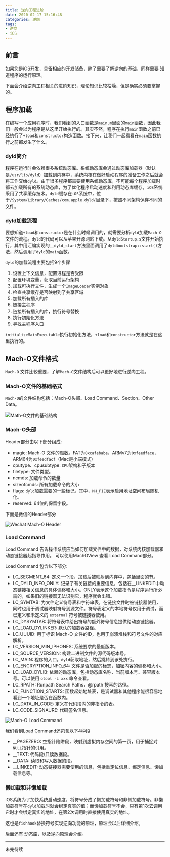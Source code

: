 ```yaml
---
title: 逆向工程进阶
date: 2020-02-17 15:16:48
categories: 逆向
tags:
- 逆向
- iOS
---
```


## 前言

如果您是iOS开发，具备相应的开发储备，除了需要了解逆向的基础，同样需要
知道程序的运行原理。

下面会介绍逆向工程相关的进阶知识，理论知识比较枯燥，但是确实必须要掌握的。
<!-- more -->
## 程序加载

在编写一个应用程序时，我们看到的入口函数是`main.m`里面的`main`函数，因此我们一般会以为程序是从这里开始执行的。其实不然，程序在执行`main`函数之前已经执行了`+load`和`constructor`构造函数。接下来，让我们一起看看在`main`函数执行之前都发生了什么。

### dyld简介

程序在运行时会依赖很多系统动态库。系统动态库会通过动态库加载器（默认是`/usr/lib/dyld`）加载到内存中，系统内核在做好启动程序的准备工作之后就会将工作交给`dyld`。由于很多程序都需要使用系统动态库，不可能每个程序加载时都去加载所有的系统动态库，为了优化程序启动速度和利用动态库缓存，`iOS`系统采用了共享缓存技术。`dyld`缓存在`iOS`系统中，位于`/System/Library/Caches/com.apple.dyld/`目录下，按照不同架构保存不同的文件。

### dyld加载流程

要想知道`+load`和`constructor`是在什么时候调用的，就需要分析`dyld`加载`Mach-O`文件的流程。`dyld`的代码可以从苹果开源网站下载。从`dyldStartup.s`文件开始执行，其中用汇编实现的`__dyld_start`方法里面调用了`dyldbootstrap::start()`方法，然后调用了`dyld`的`main`函数。

`dyld`的加载流程主要包括9个步骤

1. 设置上下文信息，配置进程是否受限
2. 配置环境变量，获取当前运行架构
3. 加载可执行文件，生成一个`ImageLoader`实例对象
4. 检查共享缓存是否映射到了共享区域
5. 加载所有插入的库
6. 链接主程序
7. 链接所有插入的库，执行符号替换
8. 执行初始化方法
9. 寻找主程序入口

`initializeMainExecutable`执行初始化方法，`+load`和`constructor`方法就是在这里执行的。

## Mach-O文件格式

`Mach-O` 文件比较重要，了解`Mach-O`文件结构后可以更好地进行逆向工程。

### Mach-O文件的基础格式

`Mach-O`的文件结构包括：Mach-O头部、Load Command、Section、Other Data。

![Math-O文件的基础结构](/images/Math-O_1.png)

### Mach-O头部

Header部分由以下部分组成:

* magic: Mach-O 文件的魔数。FAT为`0xcafebabe`，ARMv7为`0xfeedface`，ARM64为`0xfeedfacf`（Mac是小端模式）
* cputype、cpusubtype: `CPU`架构和子版本
* filetype: 文件类型。
* ncmds: 加载命令的数量
* sizeofcmds: 所有加载命令的大小
* flags: `dyld`加载需要的一些标记。其中，`MH_PIE`表示启用地址空间布局随机化。
* reserved: 64位的保留字段。

下面是微信的Header部分

![Wechat Mach-O Header](/images/mach-o/mach-wechat.png)

### Load Command

Load Command 告诉操作系统应当如何加载文件中的数据，对系统内核加载器和动态链接器起指导作用。
可以使用MachOView 查看 Load Command部分。

Load Command 包含以下部分:

* LC_SEGMENT_64: 定义一个段，加载后被映射到内存中，包括里面的节。
* LC_DYLD_INFO_ONLY: 记录了有关链接的重要信息，包括在__LINKEDIT中动态链接相关信息的具体偏移和大小。ONLY表示这个加载指令是程序运行所必需的，如果旧的链接器无法识别它，程序就会出错。
* LC_SYMTAB: 为文件定义符号表和字符串表，在链接文件时被链接器使用，同时也用于调试器映射符号到源文件。符号表定义的本地符号仅用于调试，而已定义和未定义的 `external` 符号被链接器使用。
* LC_DYSYMTAB: 将符号表中给出符号的额外符号信息提供给动态链接器。
* LC_LOAD_DYLINKER: 默认的加载器路径。
* LC_UUUID: 用于标识 Mach-O 文件的ID，也用于崩溃堆栈和符号文件的对应解析。
* LC_VERSION_MIN_IPHONES: 系统要求的最低版本。
* LC_SOURCE_VERSION: 构建二进制文件的源代码版本号。
* LC_MAIN: 程序的入口。`dyld`获取地址，然后跳转到该处执行。
* LC_ENCRYPTION_INFO_64: 文件是否加密的标志，加密内容的偏移和大小。
* LC_LOAD_DYLIB: 依赖的动态库，包括动态库名称、当前版本号、兼容版本号。可以使用 `otool -L xxx` 命令查看。
* LC_RPATH: Runpath Search Paths，@rpath 搜索的路径。
* LC_FUNCTION_STARTS: 函数起始地址表，是调试器和其他程序能很容易地看到一个地址是否在函数内。
* LC_DATA_IN_CODE: 定义在代码段内的非指令的表。
* LC_CODE_SIGNAURE: 代码签名信息。

![Mach-O Load Command](/images/mach-o/mach-wechat-1.png)

我们看到Load Command还包含以下4种段

* __PAGEZERO: 空指针陷阱段，映射到虚拟内存空间的第一页，用于捕捉对`NULL`指针的引用。
* __TEXT: 代码段/只读数据段。
* __DATA: 读取和写入数据的段。
* __LINKEDIT: 动态链接器需要使用的信息，包括重定位信息、绑定信息、懒加载信息等。

### 懒加载和非懒加载

iOS系统为了加快系统启动速度，将符号分成了懒加载符号和非懒加载符号。非懒加载符号在`dyld`加载时就会绑定真实的值；而懒加载符号不会，只有第1次去调用它时才会绑定真实的地址，在第2次调用时直接使用真实的地址。

这也是`fishhook`替换符号实现逆向功能的原理，原理会以后详细介绍。

后面还有 动态库，以及逆向原理会介绍。

*******

未完待续
